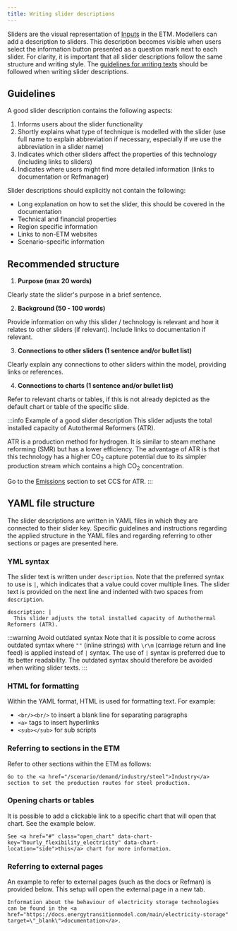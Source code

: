 ```yaml
---
title: Writing slider descriptions
---
```


Sliders are the visual representation of [Inputs](inputs.md) in the ETM. Modellers can add a description to sliders. This description becomes visible when users select the information button presented as a question mark next to each slider. For clarity, it is important that all slider descriptions follow the same structure and writing style. The [guidelines for writing texts](./authoring-text-guidelines.md) should be followed when writing slider descriptions.

## Guidelines
A good slider description contains the following aspects:
1. Informs users about the slider functionality
2. Shortly explains what type of technique is modelled with the slider (use full name to explain abbreviation if necessary, especially if we use the abbreviation in a slider name)
3. Indicates which other sliders affect the properties of this technology (including links to sliders)
4. Indicates where users might find more detailed information (links to documentation or Refmanager)

Slider descriptions should explicitly not contain the following: 
* Long explanation on how to set the slider, this should be covered in the documentation
* Technical and financial properties
* Region specific information
* Links to non-ETM websites
* Scenario-specific information

## Recommended structure

1. **Purpose (max 20 words)**

  Clearly state the slider's purpose in a brief sentence.

2. **Background (50 - 100 words)**

  Provide information on why this slider / technology is relevant and how it relates to other sliders (if relevant). Include links to documentation if relevant.
    
3. **Connections to other sliders (1 sentence and/or bullet list)**

  Clearly explain any connections to other sliders within the model, providing links or references. 

4. **Connections to charts (1 sentence and/or bullet list)**

  Refer to relevant charts or tables, if this is not already depicted as the default chart or table of the specific slide. 
    
:::info Example of a good slider description
This slider adjusts the total installed capacity of Autothermal Reformers (ATR). 

ATR is a production method for hydrogen. It is similar to steam methane reforming (SMR) but has a lower efficiency. The advantage of ATR is that this technology has a higher CO<sub>2</sub> capture potential due to its simpler production stream which contains a high CO<sub>2</sub> concentration. 

Go to the [Emissions](https://energytransitionmodel.com/scenario/emissions/ccus/capture-of-co2-in-energy-sector) section to set CCS for ATR.
:::

## YAML file structure
The slider descriptions are written in YAML files in which they are connected to their slider key. Specific guidelines and instructions regarding the applied structure in the YAML files and regarding referring to other sections or pages are presented here. 

### YML syntax
The slider text is written under `description`. Note that the preferred syntax to use is `|`, which indicates that a value could cover multiple lines. The slider text is provided on the next line and indented with two spaces from `description`. 

```
description: |
  This slider adjusts the total installed capacity of Authothermal Reformers (ATR). 
```

:::warning Avoid outdated syntax
Note that it is possible to come across outdated syntax where `""` (inline strings) with `\r\m` (carriage return and line feed) is applied instead of `|` syntax. The use of `|` syntax is preferred due to its better readability. The outdated syntax should therefore be avoided when writing slider texts. 
:::

### HTML for formatting
Within the YAML format, HTML is used for formatting text. For example:
* `<br/><br/>` to insert a blank line for separating paragraphs
* `<a>` tags to insert hyperlinks
* `<sub></sub>` for sub scripts

### Referring to sections in the ETM
Refer to other sections within the ETM as follows:

```
Go to the <a href="/scenario/demand/industry/steel">Industry</a> section to set the production routes for steel production. 
```

### Opening charts or tables
It is possible to add a clickable link to a specific chart that will open that chart. See the example below.

```
See <a href="#" class="open_chart" data-chart-key="hourly_flexibility_electricity" data-chart-location="side">this</a> chart for more information.
```
### Referring to external pages
An example to refer to external pages (such as the docs or Refman) is provided below. This setup will open the external page in a new tab. 

```
Information about the behaviour of electricity storage technologies can be found in the <a href="https://docs.energytransitionmodel.com/main/electricity-storage" target=\"_blank\">documentation</a>. 
```
